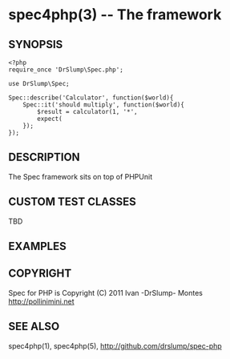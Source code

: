 spec4php(3) -- The framework
============================

## SYNOPSIS

    <?php
    require_once 'DrSlump\Spec.php';

    use DrSlump\Spec;

    Spec::describe('Calculator', function($world){
        Spec::it('should multiply', function($world){
            $result = calculator(1, '*',
            expect(
        });
    });


## DESCRIPTION

The Spec framework sits on top of PHPUnit


## CUSTOM TEST CLASSES

TBD

## EXAMPLES ##


## COPYRIGHT ##

Spec for PHP is Copyright (C) 2011 Ivan -DrSlump- Montes <http://pollinimini.net>


## SEE ALSO

spec4php(1), spec4php(5),
<http://github.com/drslump/spec-php>


[SYNOPSIS]: #SYNOPSIS "SYNOPSIS"
[DESCRIPTION]: #DESCRIPTION "DESCRIPTION"
[CUSTOM TEST CLASSES]: #CUSTOM-TEST-CLASSES "CUSTOM TEST CLASSES"
[EXAMPLES]: #EXAMPLES "EXAMPLES"
[COPYRIGHT]: #COPYRIGHT "COPYRIGHT"
[SEE ALSO]: #SEE-ALSO "SEE ALSO"


[spec4php(1)]: spec4php.1.html
[spec4php(3)]: spec4php.3.html
[spec4php(5)]: spec4php.5.html
[ronn]: http://rtomayko.github.com/ronn
[phpunit]: http://phpunit.de
